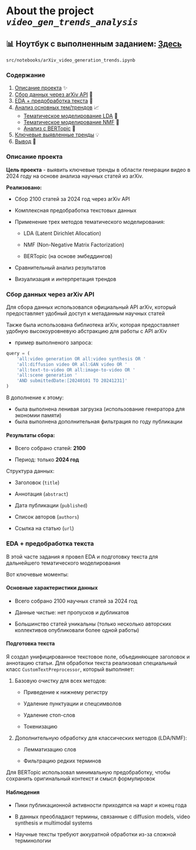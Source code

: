 # About the project ***`video_gen_trends_analysis`***

## 📊 Ноутбук с выполненным заданием: [Здесь](src/notebooks/arXiv_video_generation_trends.ipynb)

`src/notebooks/arXiv_video_generation_trends.ipynb`

### Содержание

1. [Описание проекта](#01) ✨
2. [Сбор данных через arXiv API](#02) 📡
3. [EDA + предобработка текста](#03) 🔧
4. [Анализ основных тем/трендов](#04) 📈
   - [Тематическое моделирование LDA](#041) 🧩
   - [Тематическое моделирование NMF](#042) 🤖
   - [Анализ с BERTopic](#043) 🧠
5. [Ключевые выявленные тренды](#05) 💡
6. [Вывод](#06) 🎯

### Описание проекта <a name="01"></a>

**Цель проекта** - выявить ключевые тренды в области генерации видео в 2024 году на основе анализа научных статей из arXiv.

**Реализовано:**

- Сбор 2100 статей за 2024 год через arXiv API
    
- Комплексная предобработка текстовых данных
    
- Применение трех методов тематического моделирования:
    
    - LDA (Latent Dirichlet Allocation)
        
    - NMF (Non-Negative Matrix Factorization)
        
    - BERTopic (на основе эмбеддингов)
        
- Сравнительный анализ результатов
    
- Визуализация и интерпретация трендов


### Сбор данных через arXiv API <a name="02"></a>

Для сбора данных использовался официальный API arXiv, который предоставляет удобный доступ к метаданным научных статей

Также была использована библиотека arXiv, которая предоставляет удобную высокоуровневую абстракцию для работы с API arXiv

- пример выполненого запроса:

```python
query = (
    'all:video generation OR all:video synthesis OR '
    'all:diffusion video OR all:GAN video OR '
    'all:text-to-video OR all:image-to-video OR '
    'all:scene generation '
    'AND submittedDate:[20240101 TO 20241231]'
)
```

В дополнение к этому:

- была выполнена ленивая загрузка (использование генератора для экономии памяти)
- была выполнена дополнительная фильтрация по году публикации

#### Результаты сбора:

- Всего собрано статей: **2100**
    
- Период: только **2024 год**

    
Структура данных:
    
 - Заголовок (`title`)
     
 - Аннотация (`abstract`)
     
 - Дата публикации (`published`)
     
 - Список авторов (`authors`)
     
 - Ссылка на статью (`url`)


### EDA + предобработка текста <a name="03"></a>

В этой часте задания я провел EDA и подготовку текста для дальнейшего тематического моделирования 

Вот ключевые моменты:

#### Основные характеристики данных

- Всего собрано 2100 научных статей за 2024 год
    
- Данные чистые: нет пропусков и дубликатов
    
- Большинство статей уникальны (только несколько авторских коллективов опубликовали более одной работы)
    

#### Подготовка текста

Я создал унифицированное текстовое поле, объединяющее заголовок и аннотацию статьи. Для обработки текста реализовал специальный класс `CustomTextPreprocessor`, который выполняет:

1. Базовую очистку для всех методов:
    
    - Приведение к нижнему регистру
        
    - Удаление пунктуации и спецсимволов
        
    - Удаление стоп-слов
        
    - Токенизацию
        
2. Дополнительную обработку для классических методов (LDA/NMF):
    
    - Лемматизацию слов
        
    - Фильтрацию редких терминов
        

Для BERTopic использовал минимальную предобработку, чтобы сохранить оригинальный контекст и смысл формулировок

#### Наблюдения

- Пики публикационной активности приходятся на март и конец года
    
- В данных преобладают термины, связанные с diffusion models, video synthesis и multimodal systems
    
- Научные тексты требуют аккуратной обработки из-за сложной терминологии

